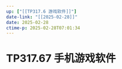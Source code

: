 ```yaml
---
up: ["[[TP317.6 游戏软件]]"]
date-link: "[[2025-02-28]]"
date: 2025-02-28
ctime-p: 2025-02-28T07:01:34
---
```


# TP317.67 手机游戏软件
